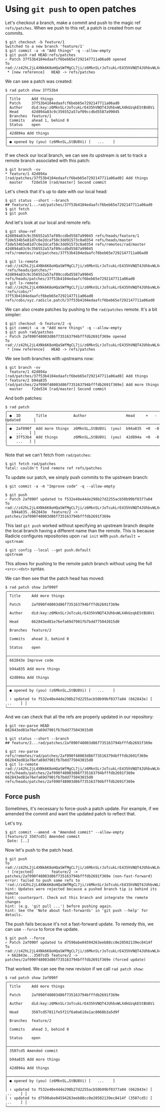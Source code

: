# Using `git push` to open patches

Let's checkout a branch, make a commit and push to the magic ref `refs/patches`.
When we push to this ref, a patch is created from our commits.

``` (stderr)
$ git checkout -b feature/1
Switched to a new branch 'feature/1'
$ git commit -a -m "Add things" -q --allow-empty
$ git push rad HEAD:refs/patches
✓ Patch 37f53b4104edaafcf6beb65e7292147711a06ad0 opened
To rad://z42hL2jL4XNk6K8oHQaSWfMgCL7ji/z6MknSLrJoTcukLrE435hVNQT4JUhbvWLX4kUzqkEStBU8Vi
 * [new reference]   HEAD -> refs/patches
```

We can see a patch was created:

```
$ rad patch show 37f53b4
╭────────────────────────────────────────────────────────────────────╮
│ Title     Add things                                               │
│ Patch     37f53b4104edaafcf6beb65e7292147711a06ad0                 │
│ Author    did:key:z6MknSLrJoTcukLrE435hVNQT4JUhbvWLX4kUzqkEStBU8Vi │
│ Head      42d894a83c9c356552a57af09ccdbd5587a99045                 │
│ Branches  feature/1                                                │
│ Commits   ahead 1, behind 0                                        │
│ Status    open                                                     │
├────────────────────────────────────────────────────────────────────┤
│ 42d894a Add things                                                 │
├────────────────────────────────────────────────────────────────────┤
│ ● opened by (you) (z6MknSL…StBU8Vi) [   ...    ]                   │
╰────────────────────────────────────────────────────────────────────╯
```

If we check our local branch, we can see its upstream is set to track a remote
branch associated with this patch:

```
$ git branch -vv
* feature/1 42d894a [rad/patches/37f53b4104edaafcf6beb65e7292147711a06ad0] Add things
  master    f2de534 [rad/master] Second commit
```

Let's check that it's up to date with our local head:

```
$ git status --short --branch
## feature/1...rad/patches/37f53b4104edaafcf6beb65e7292147711a06ad0
$ git fetch
$ git push
```

And let's look at our local and remote refs:

```
$ git show-ref
42d894a83c9c356552a57af09ccdbd5587a99045 refs/heads/feature/1
f2de534b5e81d7c6e2dcaf58c3dd91573c0a0354 refs/heads/master
f2de534b5e81d7c6e2dcaf58c3dd91573c0a0354 refs/remotes/rad/master
42d894a83c9c356552a57af09ccdbd5587a99045 refs/remotes/rad/patches/37f53b4104edaafcf6beb65e7292147711a06ad0
```
```
$ git ls-remote rad://z42hL2jL4XNk6K8oHQaSWfMgCL7ji/z6MknSLrJoTcukLrE435hVNQT4JUhbvWLX4kUzqkEStBU8Vi 'refs/heads/patches/*'
42d894a83c9c356552a57af09ccdbd5587a99045	refs/heads/patches/37f53b4104edaafcf6beb65e7292147711a06ad0
$ git ls-remote rad://z42hL2jL4XNk6K8oHQaSWfMgCL7ji/z6MknSLrJoTcukLrE435hVNQT4JUhbvWLX4kUzqkEStBU8Vi 'refs/cobs/*'
37f53b4104edaafcf6beb65e7292147711a06ad0	refs/cobs/xyz.radicle.patch/37f53b4104edaafcf6beb65e7292147711a06ad0
```

We can also create patches by pushing to the `rad/patches` remote. It's a bit
simpler:

``` (stderr)
$ git checkout -b feature/2 -q
$ git commit -a -m "Add more things" -q --allow-empty
$ git push rad/patches
✓ Patch 2af090f48003d86f735163794bfffdb2691f369e opened
To rad://z42hL2jL4XNk6K8oHQaSWfMgCL7ji/z6MknSLrJoTcukLrE435hVNQT4JUhbvWLX4kUzqkEStBU8Vi
 * [new reference]   HEAD -> refs/patches
```

We see both branches with upstreams now:

```
$ git branch -vv
  feature/1 42d894a [rad/patches/37f53b4104edaafcf6beb65e7292147711a06ad0] Add things
* feature/2 b94a835 [rad/patches/2af090f48003d86f735163794bfffdb2691f369e] Add more things
  master    f2de534 [rad/master] Second commit
```

And both patches:

```
$ rad patch
╭────────────────────────────────────────────────────────────────────────────────────╮
│ ●  ID       Title            Author                  Head     +   -   Updated      │
├────────────────────────────────────────────────────────────────────────────────────┤
│ ●  2af090f  Add more things  z6MknSL…StBU8Vi  (you)  b94a835  +0  -0  [    ...   ] │
│ ●  37f53b4  Add things       z6MknSL…StBU8Vi  (you)  42d894a  +0  -0  [    ...   ] │
╰────────────────────────────────────────────────────────────────────────────────────╯
```

Note that we can't fetch from `rad/patches`:

``` (stderr) (fail)
$ git fetch rad/patches
fatal: couldn't find remote ref refs/patches
```

To update our patch, we simply push commits to the upstream branch:

```
$ git commit -a -m "Improve code" -q --allow-empty
```

``` (stderr)
$ git push
✓ Patch 2af090f updated to f532e40e44de298b27d2255acb50b99bf0377a04
To rad://z42hL2jL4XNk6K8oHQaSWfMgCL7ji/z6MknSLrJoTcukLrE435hVNQT4JUhbvWLX4kUzqkEStBU8Vi
   b94a835..662843e  feature/2 -> patches/2af090f48003d86f735163794bfffdb2691f369e
```

This last `git push` worked without specifying an upstream branch despite the
local branch having a different name than the remote. This is because Radicle
configures repositories upon `rad init` with `push.default = upstream`:

```
$ git config --local --get push.default
upstream
```

This allows for pushing to the remote patch branch without using the full
`<src>:<dst>` syntax.

We can then see that the patch head has moved:

```
$ rad patch show 2af090f
╭──────────────────────────────────────────────────────────────────────────────╮
│ Title     Add more things                                                    │
│ Patch     2af090f48003d86f735163794bfffdb2691f369e                           │
│ Author    did:key:z6MknSLrJoTcukLrE435hVNQT4JUhbvWLX4kUzqkEStBU8Vi           │
│ Head      662843ed81e76efa69d7901fb7bdd775043015d0                           │
│ Branches  feature/2                                                          │
│ Commits   ahead 3, behind 0                                                  │
│ Status    open                                                               │
├──────────────────────────────────────────────────────────────────────────────┤
│ 662843e Improve code                                                         │
│ b94a835 Add more things                                                      │
│ 42d894a Add things                                                           │
├──────────────────────────────────────────────────────────────────────────────┤
│ ● opened by (you) (z6MknSL…StBU8Vi) [   ...    ]                             │
│ ↑ updated to f532e40e44de298b27d2255acb50b99bf0377a04 (662843e) [   ...    ] │
╰──────────────────────────────────────────────────────────────────────────────╯
```

And we can check that all the refs are properly updated in our repository:

```
$ git rev-parse HEAD
662843ed81e76efa69d7901fb7bdd775043015d0
```

```
$ git status --short --branch
## feature/2...rad/patches/2af090f48003d86f735163794bfffdb2691f369e
```

```
$ git rev-parse refs/remotes/rad/patches/2af090f48003d86f735163794bfffdb2691f369e
662843ed81e76efa69d7901fb7bdd775043015d0
$ git ls-remote rad://z42hL2jL4XNk6K8oHQaSWfMgCL7ji/z6MknSLrJoTcukLrE435hVNQT4JUhbvWLX4kUzqkEStBU8Vi refs/heads/patches/2af090f48003d86f735163794bfffdb2691f369e
662843ed81e76efa69d7901fb7bdd775043015d0	refs/heads/patches/2af090f48003d86f735163794bfffdb2691f369e
```

## Force push

Sometimes, it's necessary to force-push a patch update. For example, if we amended
the commit and want the updated patch to reflect that.

Let's try.

```
$ git commit --amend -m "Amended commit" --allow-empty
[feature/2 3507cd5] Amended commit
 Date: [..]
```

Now let's push to the patch head.

``` (stderr) (fail)
$ git push
To rad://z42hL2jL4XNk6K8oHQaSWfMgCL7ji/z6MknSLrJoTcukLrE435hVNQT4JUhbvWLX4kUzqkEStBU8Vi
 ! [rejected]        feature/2 -> patches/2af090f48003d86f735163794bfffdb2691f369e (non-fast-forward)
error: failed to push some refs to 'rad://z42hL2jL4XNk6K8oHQaSWfMgCL7ji/z6MknSLrJoTcukLrE435hVNQT4JUhbvWLX4kUzqkEStBU8Vi'
hint: Updates were rejected because a pushed branch tip is behind its remote
hint: counterpart. Check out this branch and integrate the remote changes
hint: (e.g. 'git pull ...') before pushing again.
hint: See the 'Note about fast-forwards' in 'git push --help' for details.
```

The push fails because it's not a fast-forward update. To remedy this, we can
use `--force` to force the update.

``` (stderr)
$ git push --force
✓ Patch 2af090f updated to d7590abe04594263eeb88cc0e28502139ec8414f
To rad://z42hL2jL4XNk6K8oHQaSWfMgCL7ji/z6MknSLrJoTcukLrE435hVNQT4JUhbvWLX4kUzqkEStBU8Vi
 + 662843e...3507cd5 feature/2 -> patches/2af090f48003d86f735163794bfffdb2691f369e (forced update)
```

That worked. We can see the new revision if we call `rad patch show`:

```
$ rad patch show 2af090f
╭──────────────────────────────────────────────────────────────────────────────╮
│ Title     Add more things                                                    │
│ Patch     2af090f48003d86f735163794bfffdb2691f369e                           │
│ Author    did:key:z6MknSLrJoTcukLrE435hVNQT4JUhbvWLX4kUzqkEStBU8Vi           │
│ Head      3507cd57811fe5f21f6a0a610a1ac8068b3a5d9f                           │
│ Branches  feature/2                                                          │
│ Commits   ahead 3, behind 0                                                  │
│ Status    open                                                               │
├──────────────────────────────────────────────────────────────────────────────┤
│ 3507cd5 Amended commit                                                       │
│ b94a835 Add more things                                                      │
│ 42d894a Add things                                                           │
├──────────────────────────────────────────────────────────────────────────────┤
│ ● opened by (you) (z6MknSL…StBU8Vi) [   ...    ]                             │
│ ↑ updated to f532e40e44de298b27d2255acb50b99bf0377a04 (662843e) [   ...    ] │
│ ↑ updated to d7590abe04594263eeb88cc0e28502139ec8414f (3507cd5) [   ...    ] │
╰──────────────────────────────────────────────────────────────────────────────╯
```
